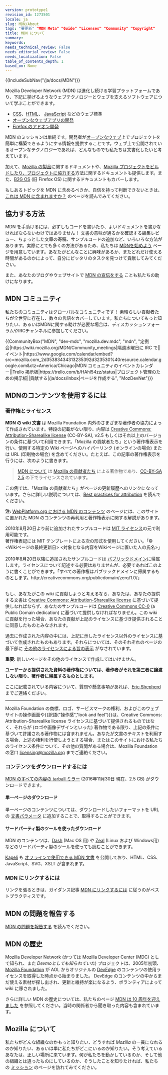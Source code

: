 ```yaml
---
version: prototype1
revision_id: 1273501
locale: ja
slug: MDN/About
tags: "要更新" "MDN Meta" "Guide" "Licenses" "Community" "Copyright"
title: MDN について
summary: 
keywords: 
needs_technical_review: False
needs_editorial_review: False
needs_localization: False
table_of_contents_depth: 1
based_on: None
---
```

<div>{{IncludeSubNav("/ja/docs/MDN")}}</div>

<p>Mozilla Developer Network (MDN) は進化し続ける学習プラットフォームであり、下記に挙げるようなウェブテクノロジーとウェブを支えるソフトウェアについて学ぶことができます。</p>

<ul>
 <li><a href="/ja/docs/CSS" title="/ja/docs/CSS">CSS</a>、<a href="/ja/docs/HTML" title="/ja/docs/HTML">HTML</a>、 <a href="/ja/docs/JavaScript" title="/ja/docs/JavaScript">JavaScript</a> などのウェブ標準</li>
 <li><a href="/ja/docs/Apps" title="/ja/docs/Apps">オープンなウェブアプリの開発</a></li>
 <li><a href="/ja/docs/Mozilla/Add-ons" title="/ja/docs/Add-ons">Firefox のアドオン開発</a></li>
</ul>

<p>MDN のミッションは単純です。開発者が<a href="/ja/docs/Web">オープンなウェブ</a>上でプロジェクトを簡単に構築できるようにする情報を提供することです。ウェブ上で公開されているオープンなテクノロジーであれば、どんなものでも私たちは文書化したいと考えています。</p>

<p>加えて、<a href="/ja/docs/Mozilla">Mozilla の製品</a>に関するドキュメントや、<a href="/ja/docs/Mozilla">Mozilla プロジェクトをビルドしたり、プロジェクトに協力する</a>方法に関するドキュメントも提供します。また、<a href="/ja/Firefox_OS">B2G OS</a>&nbsp;(旧 Firefox OS) に関するドキュメントもカバーします。</p>

<p>もしあるトピックを MDN に含めるべきか、自信を持って判断できないときは、<a href="/ja/docs/Project:MDN/Contributing/Does_this_belong">これは MDN に含まれますか？</a>&nbsp;のページを読んでみてください。</p>

<h2 id="協力する方法">協力する方法</h2>

<p>MDN を手助けるには、必ずしもコードを書いたり、よいドキュメントを書かなければならないわけではありません！ 文書の意味が通るかを確認する編集レビュー、ちょっとした文章の寄稿、サンプルコードの追加など、いろいろな方法があります。実際にとても多くの方法があるため、私たちは&nbsp;<a href="https://developer.mozilla.org/ja/docs/MDN/Getting_started">MDNを始めよう</a> ページを用意しています。あなたがどんなことに興味があるか、またどれだけ使える時間があるのかによって、自分にピッタリのタスクを見つけて貢献してみてください。</p>

<p>また、あなたのブログやウェブサイトで <a href="https://developer.mozilla.org/ja/docs/MDN/About/Promote">MDN の宣伝をする</a> ことも私たちの助けになります。</p>

<h2 id="MDN_コミュニティ">MDN コミュニティ</h2>

<p>私たちのコミュニティはグローバルなコミュニティです！ 素晴らしい貢献者たちが全世界に存在し、数々の言語をカバーしています。<span id="result_box" lang="ja"><span>私たちについてもっと知りたい、あるいはMDNに関する助けが必要な場合は、ディスカッションフォーラムやIRCチャンネルに参加してください。</span></span></p>

<p>{{CommunityBox("MDN", "dev-mdc", "mozilla.dev.mdc", "mdn", "定例会|https://wiki.mozilla.org/MDN/Community_meetings|隔週水曜日に IRC で||イベント|https://www.google.com/calendar/embed?src=mozilla.com_2d35383434313235392d323530%40resource.calendar.google.com&amp;ctz=America/Chicago|MDN コミュニティのイベントカレンダー||Trello 掲示板|https://trello.com/b/HAhl54zz/status|プロジェクト管理のための掲示板||貢献する|/ja/docs/Inbox|ページを作成する", "MozDevNet")}}</p>

<h2 id="MDNのコンテンツを使用するには">MDNのコンテンツを使用するには</h2>

<h3 id="著作権とライセンス">著作権とライセンス</h3>

<p><strong>MDN の wiki 文書</strong> は Mozilla Foundation 内外のさまざまな著作者の協力によって作成されています。特段の記載がない限り、内容は <a class="external text" href="http://creativecommons.org/licenses/by-sa/2.5/">Creative Commons: Attribution-Sharealike license</a>&nbsp;(CC-BY-SA), v2.5 もしくはそれ以上のバージョンの条件に基づいて利用できます。「Mozilla の貢献者たち」という著作権表示を行い、使用する特定の Wiki ページへのハイパーリンク (オンラインの場合) または URL (印刷物の場合) を含めてください。たとえば、この記事の著作権表示を行うには、次のように書きます。</p>

<blockquote><a href="https://developer.mozilla.org/ja/docs/MDN/About">MDN について</a> は <a href="https://developer.mozilla.org/ja/docs/MDN/About$history">Mozilla の貢献者たち</a> による著作物であり、<a href="http://creativecommons.org/licenses/by-sa/2.5/">CC-BY-SA 2.5</a>&nbsp;の下でライセンスされています。</blockquote>

<p>この例では、「Mozilla の貢献者たち」がページの更新履歴へのリンクになっています。さらに詳しい説明については、<a class="external external-icon" href="https://wiki.creativecommons.org/Best_practices_for_attribution">Best practices for attribution</a> を読んでください。</p>

<div class="note">
<p><strong>注:</strong> <a href="/ja/docs/MDN_content_on_WebPlatform.org" title="/ja/docs/MDN_content_on_WebPlatform.org">WebPlatform.org における MDN のコンテンツ</a>&nbsp;のページには、このサイトに置かれた MDN のコンテンツの再利用と著作権表示に関する解説があります。</p>
</div>

<div>2010年8月20日より前に追加されたサンプルコードは <a class="external external-icon" href="http://www.opensource.org/licenses/mit-license.php" title="http://www.opensource.org/licenses/mit-license.php">MIT ライセンス</a>の元で利用可能です。</div>

<div>著作権表記には MIT テンプレートによる次の形式を使用してください。「© &lt;Wikiページの最終更新日&gt; &lt;対象となる内容をWikiページに置いた人の氏名&gt;」</div>

<div>&nbsp;
<div>2010年8月20日以降に追加されたサンプルコードは <a class="external external-icon" href="http://creativecommons.org/publicdomain/zero/1.0/" title="http://wiki.creativecommons.org/Public_domain">パブリックドメイン</a>に帰属します。ライセンスについて記述する必要はありませんが、必要であればこのように書くことができます。「すべての著作権はパブリックドメインに帰属するものとします。http://creativecommons.org/publicdomain/zero/1.0/」</div>

<div>&nbsp;</div>

<p>もし、あなたがこの wiki に貢献しようと考えるなら、あなたは、あなたの提供する文書は&nbsp;<a class="external" href="http://creativecommons.org/licenses/by-sa/2.5/">Creative Commons: Attribution-Sharealike license</a> に基づいて提供しなればならず、あなたのサンプルコードは&nbsp;<a href="http://creativecommons.org/publicdomain/zero/1.0/" title="http://creativecommons.org/publicdomain/zero/1.0/">Creative Commons CC-0</a> (a Public Domain dedication) に基づいて提供しなければなりません。この wiki に貢献を行った場合、あなたの貢献が上記のライセンスに基づき提供されることに同意したものとみなされます。</p>
</div>

<div>
<p>過去に作成された内容の中には、上記に示したライセンス以外のライセンスに基づいて作成されたものもあります。それらについては、そのそれぞれのページの最下部に <a class="internal" href="/Archive/Meta_docs/Examples/Alternate_License_Block" title="Project:En/Examples/Alternate License Block">その他のライセンスによる旨の表示</a> がなされています。</p>
</div>

<div class="warning">
<p><strong>重要:</strong> 新しいページをその他のライセンスで作成してはいけません。</p>
</div>

<p><strong>ユーザーから提供された資料の著作権については、著作者がそれを第三者に譲渡しない限り、著作者に帰属するものとします。</strong></p>

<p>ここに記載されている内容について、質問や懸念事項があれば、<a class="external" href="mailto:eshepherd@mozilla.com" rel="nofollow" title="mailto:eshepherd@mozilla.com">Eric Shepherd</a> までご連絡ください。</p>

<hr />
<p>Mozilla Foundation の商標、ロゴ、サービスマークの権利、およびこのウェブサイトの操作画面や{{訳語("操作感","look and feel")}}は、Creative Commons: Attribution-Sharealike license ライセンスに基づいて提供されるものではなく、それらが (ロゴや画像デザインといった) 著作物である限り、上記の条件に基づいて許諾される著作物には含まれません。あなたが文書のテキストを利用する場合、上述の権利を行使しようとする場合、またはこのサイトにおける私たちのライセンス条件について、その他の質問がある場合は、Mozilla Foundation の窓口 <a class="external text" href="mailto:licensing@mozilla.org" rel="nofollow" title="mailto:licensing@mozilla.org">licensing@mozilla.org</a> までご連絡ください。</p>

<h3 id="コンテンツをダウンロードするには">コンテンツをダウンロードするには</h3>

<p><a href="https://developer.mozilla.org/media/developer.mozilla.org.tar.gz">MDN のすべての内容の tarball ミラー</a>&nbsp;(2016年11月30日 現在、2.5 GB) がダウンロードできます。</p>

<h4 id="単一ページのダウンロード">単一ページのダウンロード</h4>

<p>単一ページのコンテンツについては、ダウンロードしたいフォーマットを URL の ​​​​​​<a href="https://developer.mozilla.org/ja/docs/MDN/Kuma/API#Document_parameters">文書パラメータ</a>&nbsp;に追加することで、取得することができます。</p>

<h4 id="サードパーティ製のツールを使ったダウンロード">サードパーティ製のツールを使ったダウンロード</h4>

<p>MDN のコンテンツは、<a href="http://kapeli.com/dash">Dash</a> (Mac OS 用) や <a href="http://zealdocs.org/">Zeal</a> (Linux および Windows用) などのサードパーティ製のツールを使っても読むことができます。</p>

<p><a href="https://kapeli.com/">Kapeli</a>&nbsp;も&nbsp;<a href="https://kapeli.com/mdn_offline">オフラインで使用できる MDN 文書</a> を公開しており、HTML、CSS、JavaScript、SVG、XSLT が含まれます。</p>

<h3 id="MDN_にリンクするには">MDN にリンクするには</h3>

<p>リンクを張るときは、ガイダンス記事&nbsp;<a href="https://developer.mozilla.org/ja/docs/MDN/About/Linking_to_MDN">MDN にリンクするには</a>&nbsp;に従うのがベストプラクティスです。</p>

<h2 id="MDN_の問題を報告する">MDN の問題を報告する</h2>

<p><a href="https://developer.mozilla.org/ja/docs/MDN/Contribute/Howto/Report_a_problem">MDN の問題を報告する</a> を読んでください。</p>

<h2 id="MDN_の歴史">MDN の歴史</h2>

<p>Mozilla Developer Network (かつては Mozilla Developer Center (MDC) として知られ、また <em>Devmoとしても知られていた</em>) プロジェクトは、2005年初頭、<a class="external" href="http://www.mozillafoundation.org">Mozilla Foundation</a> が AOL からオリジナルの <a href="/Project:en/DevEdge" title="Project:en/DevEdge">DevEdge</a> のコンテンツの使用ライセンスを取得した時点から始まりました。 DevEdge のコンテンツの中からまだ使える素材が探し出され、更新と維持が楽になるよう、ボランティアによって wiki に移されました。</p>

<p>さらに詳しい MDN の歴史については、私たちのページ <a href="https://developer.mozilla.org/ja/docs/MDN_at_ten">MDN は 10 周年を迎えました</a> を参照してください。当時の関係者から聞き取った内容も含まれています。</p>

<h2 id="Mozilla_について">Mozilla について</h2>

<p>私たちがどんな組織なのかもっと知りたい、どうすれば&nbsp;<em>Mozilla</em> の一員になれるのか知りたい、あるいは単に私たちがどこにいるのか知りたい。そう考えているあなたは、正しい場所に来ています。何が私たちを動かしているのか、そして他の組織とは違ったものにしているのか、そうしたことを知りたければ、私たちの&nbsp;<a href="http://www.mozilla.org/ja/mission/">ミッション</a> のページを訪れてみてください。</p>

